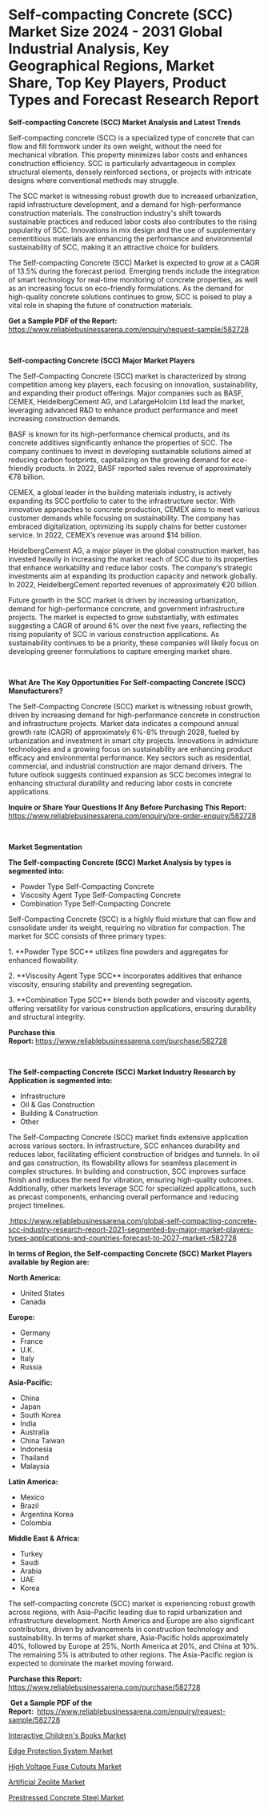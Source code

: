 <p><h1>Self-compacting Concrete (SCC) Market Size 2024 - 2031 Global Industrial Analysis, Key Geographical Regions, Market Share, Top Key Players, Product Types and Forecast Research Report</h1></p><p><strong>Self-compacting Concrete (SCC) Market Analysis and Latest Trends</strong></p>
<p><p>Self-compacting concrete (SCC) is a specialized type of concrete that can flow and fill formwork under its own weight, without the need for mechanical vibration. This property minimizes labor costs and enhances construction efficiency. SCC is particularly advantageous in complex structural elements, densely reinforced sections, or projects with intricate designs where conventional methods may struggle.</p><p>The SCC market is witnessing robust growth due to increased urbanization, rapid infrastructure development, and a demand for high-performance construction materials. The construction industry's shift towards sustainable practices and reduced labor costs also contributes to the rising popularity of SCC. Innovations in mix design and the use of supplementary cementitious materials are enhancing the performance and environmental sustainability of SCC, making it an attractive choice for builders.</p><p>The Self-compacting Concrete (SCC) Market is expected to grow at a CAGR of 13.5% during the forecast period. Emerging trends include the integration of smart technology for real-time monitoring of concrete properties, as well as an increasing focus on eco-friendly formulations. As the demand for high-quality concrete solutions continues to grow, SCC is poised to play a vital role in shaping the future of construction materials.</p></p>
<p><strong>Get a Sample PDF of the Report:&nbsp;</strong> <a href="https://www.reliablebusinessarena.com/enquiry/request-sample/582728?utm_campaign=1282&utm_medium=2&utm_source=Github&utm_content=ia&utm_term=27092024&utm_id=self-compacting-concrete-scc">https://www.reliablebusinessarena.com/enquiry/request-sample/582728</a></p>
<p>&nbsp;</p>
<p><strong>Self-compacting Concrete (SCC) Major Market Players</strong></p>
<p><p>The Self-Compacting Concrete (SCC) market is characterized by strong competition among key players, each focusing on innovation, sustainability, and expanding their product offerings. Major companies such as BASF, CEMEX, HeidelbergCement AG, and LafargeHolcim Ltd lead the market, leveraging advanced R&D to enhance product performance and meet increasing construction demands.</p><p>BASF is known for its high-performance chemical products, and its concrete additives significantly enhance the properties of SCC. The company continues to invest in developing sustainable solutions aimed at reducing carbon footprints, capitalizing on the growing demand for eco-friendly products. In 2022, BASF reported sales revenue of approximately €78 billion.</p><p>CEMEX, a global leader in the building materials industry, is actively expanding its SCC portfolio to cater to the infrastructure sector. With innovative approaches to concrete production, CEMEX aims to meet various customer demands while focusing on sustainability. The company has embraced digitalization, optimizing its supply chains for better customer service. In 2022, CEMEX’s revenue was around $14 billion.</p><p>HeidelbergCement AG, a major player in the global construction market, has invested heavily in increasing the market reach of SCC due to its properties that enhance workability and reduce labor costs. The company’s strategic investments aim at expanding its production capacity and network globally. In 2022, HeidelbergCement reported revenues of approximately €20 billion.</p><p>Future growth in the SCC market is driven by increasing urbanization, demand for high-performance concrete, and government infrastructure projects. The market is expected to grow substantially, with estimates suggesting a CAGR of around 6% over the next five years, reflecting the rising popularity of SCC in various construction applications. As sustainability continues to be a priority, these companies will likely focus on developing greener formulations to capture emerging market share.</p></p>
<p>&nbsp;</p>
<p><strong>What Are The Key Opportunities For Self-compacting Concrete (SCC) Manufacturers?</strong></p>
<p><p>The Self-Compacting Concrete (SCC) market is witnessing robust growth, driven by increasing demand for high-performance concrete in construction and infrastructure projects. Market data indicates a compound annual growth rate (CAGR) of approximately 6%-8% through 2028, fueled by urbanization and investment in smart city projects. Innovations in admixture technologies and a growing focus on sustainability are enhancing product efficacy and environmental performance. Key sectors such as residential, commercial, and industrial construction are major demand drivers. The future outlook suggests continued expansion as SCC becomes integral to enhancing structural durability and reducing labor costs in concrete applications.</p></p>
<p><strong>Inquire or Share Your Questions If Any Before Purchasing This Report:</strong> <a href="https://www.reliablebusinessarena.com/enquiry/pre-order-enquiry/582728?utm_campaign=1282&utm_medium=2&utm_source=Github&utm_content=ia&utm_term=27092024&utm_id=self-compacting-concrete-scc">https://www.reliablebusinessarena.com/enquiry/pre-order-enquiry/582728</a></p>
<p>&nbsp;</p>
<p><strong>Market Segmentation</strong></p>
<p><strong>The Self-compacting Concrete (SCC) Market Analysis by types is segmented into:</strong></p>
<p><ul><li>Powder Type Self-Compacting Concrete</li><li>Viscosity Agent Type Self-Compacting Concrete</li><li>Combination Type Self-Compacting Concrete</li></ul></p>
<p><p>Self-Compacting Concrete (SCC) is a highly fluid mixture that can flow and consolidate under its weight, requiring no vibration for compaction. The market for SCC consists of three primary types: </p><p>1. **Powder Type SCC** utilizes fine powders and aggregates for enhanced flowability. </p><p>2. **Viscosity Agent Type SCC** incorporates additives that enhance viscosity, ensuring stability and preventing segregation. </p><p>3. **Combination Type SCC** blends both powder and viscosity agents, offering versatility for various construction applications, ensuring durability and structural integrity.</p></p>
<p><strong>Purchase this Report:&nbsp;</strong><a href="https://www.reliablebusinessarena.com/purchase/582728?utm_campaign=1282&utm_medium=2&utm_source=Github&utm_content=ia&utm_term=27092024&utm_id=self-compacting-concrete-scc">https://www.reliablebusinessarena.com/purchase/582728</a></p>
<p>&nbsp;</p>
<p><strong>The Self-compacting Concrete (SCC) Market Industry Research by Application is segmented into:</strong></p>
<p><ul><li>Infrastructure</li><li>Oil & Gas Construction</li><li>Building & Construction</li><li>Other</li></ul></p>
<p><p>The Self-Compacting Concrete (SCC) market finds extensive application across various sectors. In infrastructure, SCC enhances durability and reduces labor, facilitating efficient construction of bridges and tunnels. In oil and gas construction, its flowability allows for seamless placement in complex structures. In building and construction, SCC improves surface finish and reduces the need for vibration, ensuring high-quality outcomes. Additionally, other markets leverage SCC for specialized applications, such as precast components, enhancing overall performance and reducing project timelines.</p></p>
<p><a href="https://www.reliablebusinessarena.com/global-self-compacting-concrete-scc-industry-research-report-2021-segmented-by-major-market-players-types-applications-and-countries-forecast-to-2027-market-r582728?utm_campaign=1282&utm_medium=2&utm_source=Github&utm_content=ia&utm_term=27092024&utm_id=self-compacting-concrete-scc">&nbsp;https://www.reliablebusinessarena.com/global-self-compacting-concrete-scc-industry-research-report-2021-segmented-by-major-market-players-types-applications-and-countries-forecast-to-2027-market-r582728</a></p>
<p><strong>In terms of Region, the Self-compacting Concrete (SCC) Market Players available by Region are:</strong></p>
<p>
    <p> <strong> North America: </strong>
        <ul>
            <li>United States</li>
            <li>Canada</li>
        </ul>
        </p> 
    <p> <strong> Europe: </strong>
        <ul>
            <li>Germany</li>
            <li>France</li>
            <li>U.K.</li>
            <li>Italy</li>
            <li>Russia</li>
        </ul>
        </p> 
    <p> <strong> Asia-Pacific: </strong>
        <ul>
            <li>China</li>
            <li>Japan</li>
            <li>South Korea</li>
            <li>India</li>
            <li>Australia</li>
            <li>China Taiwan</li>
            <li>Indonesia</li>
            <li>Thailand</li>
            <li>Malaysia</li>
        </ul>
        </p> 
    <p> <strong> Latin America: </strong>
        <ul>
            <li>Mexico</li>
            <li>Brazil</li>
            <li>Argentina Korea</li>
            <li>Colombia</li>
        </ul>
        </p> 
    <p> <strong> Middle East & Africa: </strong>
        <ul>
            <li>Turkey</li>
            <li>Saudi</li>
            <li>Arabia</li>
            <li>UAE</li>
            <li>Korea</li>
        </ul>
    </p>
    </p>
<p><p>The self-compacting concrete (SCC) market is experiencing robust growth across regions, with Asia-Pacific leading due to rapid urbanization and infrastructure development. North America and Europe are also significant contributors, driven by advancements in construction technology and sustainability. In terms of market share, Asia-Pacific holds approximately 40%, followed by Europe at 25%, North America at 20%, and China at 10%. The remaining 5% is attributed to other regions. The Asia-Pacific region is expected to dominate the market moving forward.</p></p>
<p><strong>Purchase this Report: </strong><a href="https://www.reliablebusinessarena.com/purchase/582728?utm_campaign=1282&utm_medium=2&utm_source=Github&utm_content=ia&utm_term=27092024&utm_id=self-compacting-concrete-scc">https://www.reliablebusinessarena.com/purchase/582728</a></p>
<p>&nbsp;<strong>Get a Sample PDF of the Report:&nbsp;&nbsp;</strong><a href="https://www.reliablebusinessarena.com/enquiry/request-sample/582728?utm_campaign=1282&utm_medium=2&utm_source=Github&utm_content=ia&utm_term=27092024&utm_id=self-compacting-concrete-scc">https://www.reliablebusinessarena.com/enquiry/request-sample/582728</a></p>
<p><strong></strong></p>
<p><p><a href="https://issuu.com/reportprime-2/docs/interactive-childrens-books-market-_ce7a2916f5aa4d?utm_campaign=1282&utm_medium=2&utm_source=Github&utm_content=ia&utm_term=27092024&utm_id=self-compacting-concrete-scc">Interactive Children's Books Market</a></p><p><a href="https://www.linkedin.com/pulse/edge-protection-system-market-size-growing-cagr-93-report-gdjec?utm_campaign=1282&utm_medium=2&utm_source=Github&utm_content=ia&utm_term=27092024&utm_id=self-compacting-concrete-scc">Edge Protection System Market</a></p><p><a href="https://issuu.com/reportprime-2/docs/high-voltage-fuse-cutouts-market-si_63e491707be1b8?utm_campaign=1282&utm_medium=2&utm_source=Github&utm_content=ia&utm_term=27092024&utm_id=self-compacting-concrete-scc">High Voltage Fuse Cutouts Market</a></p><p><a href="https://www.linkedin.com/pulse/how-artificial-zeolite-market-evolved-key-trends-regional-dynamics-4iwtc?utm_campaign=1282&utm_medium=2&utm_source=Github&utm_content=ia&utm_term=27092024&utm_id=self-compacting-concrete-scc">Artificial Zeolite Market</a></p><p><a href="https://www.linkedin.com/pulse/why-should-you-invest-prestressed-concrete-steel-market-urlic?utm_campaign=1282&utm_medium=2&utm_source=Github&utm_content=ia&utm_term=27092024&utm_id=self-compacting-concrete-scc">Prestressed Concrete Steel Market</a></p></p>